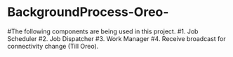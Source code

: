 # BackgroundProcess-Oreo-
#The following components are being used in this project.
#1. Job Scheduler
#2. Job Dispatcher
#3. Work Manager
#4. Receive broadcast for connectivity change (Till Oreo).
